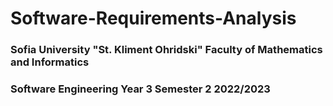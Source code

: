 # Software-Requirements-Analysis

<h3>Sofia University "St. Kliment Ohridski" Faculty of Mathematics and Informatics</h3>
<h3>Software Engineering Year 3 Semester 2 2022/2023</h3>
